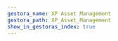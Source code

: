 ```yaml
---
gestora_name: XP Asset Management
gestora_path: XP_Asset_Management
show_in_gestoras_index: true
---
```

